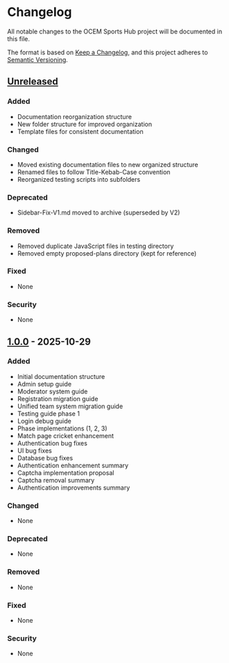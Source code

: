 # Changelog

All notable changes to the OCEM Sports Hub project will be documented in this file.

The format is based on [Keep a Changelog](https://keepachangelog.com/en/1.0.0/),
and this project adheres to [Semantic Versioning](https://semver.org/spec/v2.0.0.html).

## [Unreleased]

### Added

- Documentation reorganization structure
- New folder structure for improved organization
- Template files for consistent documentation

### Changed

- Moved existing documentation files to new organized structure
- Renamed files to follow Title-Kebab-Case convention
- Reorganized testing scripts into subfolders

### Deprecated

- Sidebar-Fix-V1.md moved to archive (superseded by V2)

### Removed

- Removed duplicate JavaScript files in testing directory
- Removed empty proposed-plans directory (kept for reference)

### Fixed

- None

### Security

- None

## [1.0.0] - 2025-10-29

### Added

- Initial documentation structure
- Admin setup guide
- Moderator system guide
- Registration migration guide
- Unified team system migration guide
- Testing guide phase 1
- Login debug guide
- Phase implementations (1, 2, 3)
- Match page cricket enhancement
- Authentication bug fixes
- UI bug fixes
- Database bug fixes
- Authentication enhancement summary
- Captcha implementation proposal
- Captcha removal summary
- Authentication improvements summary

### Changed

- None

### Deprecated

- None

### Removed

- None

### Fixed

- None

### Security

- None

[Unreleased]: https://github.com/ocemtechies-official/OCEM-Sports-Hub/compare/v1.0.0...HEAD
[1.0.0]: https://github.com/ocemtechies-official/OCEM-Sports-Hub/releases/tag/v1.0.0
